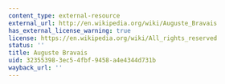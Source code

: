 ```yaml
---
content_type: external-resource
external_url: http://en.wikipedia.org/wiki/Auguste_Bravais
has_external_license_warning: true
license: https://en.wikipedia.org/wiki/All_rights_reserved
status: ''
title: Auguste Bravais
uid: 32355398-3ec5-4fbf-9458-a4e4344d731b
wayback_url: ''
---
```

